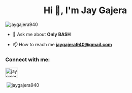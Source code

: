 <h1 align="center">Hi 👋, I'm Jay Gajera</h1>
<p align="left"> <img src="https://komarev.com/ghpvc/?username=jaygajera940&label=Profile%20views&color=0e75b6&style=flat" alt="jaygajera940" /> </p>

- 💬 Ask me about **Only BASH**

- 📫 How to reach me **jaygajera940@gmail.com**

<p align="left">
<h3 align="left">Connect with me:</h3>
<a href="https://twitter.com/jaygajera_" target="blank"><img align="center" src="https://cdn.jsdelivr.net/npm/simple-icons@3.0.1/icons/twitter.svg" alt="jaygajera_" height="30" width="40" /></a>
</p>

<p>&nbsp;<img align="center" src="https://github-readme-stats.vercel.app/api?username=jaygajera940&show_icons=true" alt="jaygajera940" /></p>

